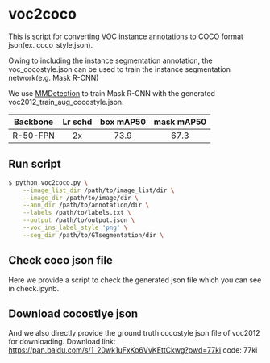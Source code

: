 # voc2coco
This is script for converting VOC instance annotations to COCO format json(ex. coco_style.json).

Owing to including the instance segmentation annotation, the voc_cocostyle.json can be used to train the instance segmentation network(e.g. Mask R-CNN)

We use [MMDetection](https://github.com/open-mmlab/mmdetection) to train Mask R-CNN with the generated voc2012_train_aug_cocostyle.json.

|    Backbone     | Lr schd |  box mAP50 | mask mAP50 |
| :-------------: | :-----: | :----: | :-----: |
|    R-50-FPN|   2x   | 73.9   | 67.3   |  

## Run script

```bash
$ python voc2coco.py \
    --image_list_dir /path/to/image_list/dir \
    --image_dir /path/to/image/dir \
    --ann_dir /path/to/annotation/dir \
    --labels /path/to/labels.txt \
    --output /path/to/output.json \
    --voc_ins_label_style 'png' \
    --seg_dir /path/to/GTsegmentation/dir \
```

## Check coco json file
Here we provide a script to check the generated json file which you can see in check.ipynb.

## Download cocostlye json
And we also directly provide the ground truth cocostyle json file of voc2012 for downloading.
Download link: https://pan.baidu.com/s/1_20wk1uFxKo6VvKEttCkwg?pwd=77ki code: 77ki
